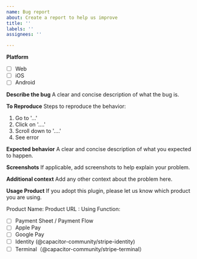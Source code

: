 ```yaml
---
name: Bug report
about: Create a report to help us improve
title: ''
labels: ''
assignees: ''

---
```


**Platform**

- [ ] Web
- [ ] iOS
- [ ] Android

**Describe the bug**
A clear and concise description of what the bug is.

**To Reproduce**
Steps to reproduce the behavior:
1. Go to '...'
2. Click on '....'
3. Scroll down to '....'
4. See error

**Expected behavior**
A clear and concise description of what you expected to happen.

**Screenshots**
If applicable, add screenshots to help explain your problem.

**Additional context**
Add any other context about the problem here.

**Usage Product**
If you adopt this plugin, please let us know which product you are using.

Product Name: 
Product URL :
Using Function:
- [ ] Payment Sheet / Payment Flow
- [ ] Apple Pay
- [ ] Google Pay
- [ ] Identity (@capacitor-community/stripe-identity)
- [ ] Terminal（@capacitor-community/stripe-terminal）
